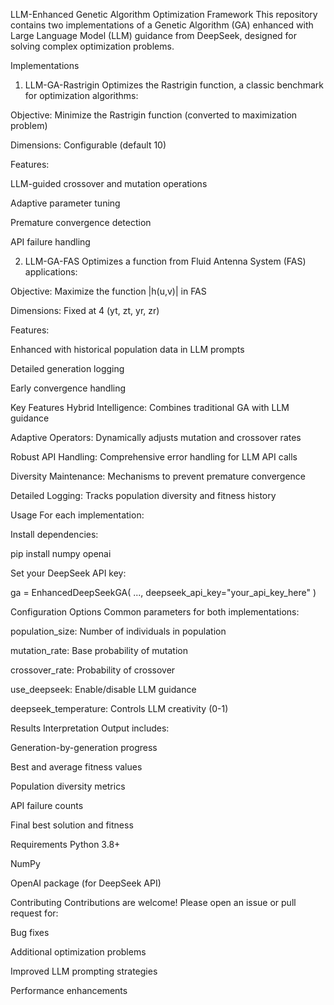 LLM-Enhanced Genetic Algorithm Optimization Framework
This repository contains two implementations of a Genetic Algorithm (GA) enhanced with Large Language Model (LLM) guidance from DeepSeek, designed for solving complex optimization problems.

Implementations
1. LLM-GA-Rastrigin
Optimizes the Rastrigin function, a classic benchmark for optimization algorithms:

Objective: Minimize the Rastrigin function (converted to maximization problem)

Dimensions: Configurable (default 10)

Features:

LLM-guided crossover and mutation operations

Adaptive parameter tuning

Premature convergence detection

API failure handling

2. LLM-GA-FAS
Optimizes a function from Fluid Antenna System (FAS) applications:

Objective: Maximize the function |h(u,v)| in FAS

Dimensions: Fixed at 4 (yt, zt, yr, zr)

Features:

Enhanced with historical population data in LLM prompts

Detailed generation logging

Early convergence handling

Key Features
Hybrid Intelligence: Combines traditional GA with LLM guidance

Adaptive Operators: Dynamically adjusts mutation and crossover rates

Robust API Handling: Comprehensive error handling for LLM API calls

Diversity Maintenance: Mechanisms to prevent premature convergence

Detailed Logging: Tracks population diversity and fitness history

Usage
For each implementation:

Install dependencies:

pip install numpy openai

Set your DeepSeek API key:

ga = EnhancedDeepSeekGA(
    ...,
    deepseek_api_key="your_api_key_here"
)

Configuration Options
Common parameters for both implementations:

population_size: Number of individuals in population

mutation_rate: Base probability of mutation

crossover_rate: Probability of crossover

use_deepseek: Enable/disable LLM guidance

deepseek_temperature: Controls LLM creativity (0-1)

Results Interpretation
Output includes:

Generation-by-generation progress

Best and average fitness values

Population diversity metrics

API failure counts

Final best solution and fitness

Requirements
Python 3.8+

NumPy

OpenAI package (for DeepSeek API)

Contributing
Contributions are welcome! Please open an issue or pull request for:

Bug fixes

Additional optimization problems

Improved LLM prompting strategies

Performance enhancements
